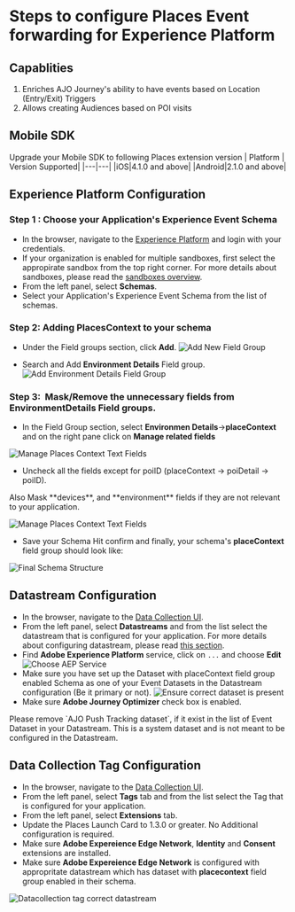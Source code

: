 # Steps to configure Places Event forwarding for Experience Platform

## Capablities

1. Enriches AJO Journey's ability to have events based on Location (Entry/Exit) Triggers
2. Allows creating Audiences based on POI visits

## Mobile SDK

Upgrade your Mobile SDK to following Places extension version
| Platform | Version Supported|
|---|---|
|iOS|4.1.0 and above|
|Android|2.1.0 and above|

## Experience Platform Configuration

### Step 1 : Choose your Application's Experience Event Schema

* In the browser, navigate to the [Experience Platform](https://experience.adobe.com/#/platform/) and login with your credentials.
* If your organization is enabled for multiple sandboxes, first select the appropirate sandbox from the top right corner. For more details about sandboxes, please read the [sandboxes overview](https://experienceleague.adobe.com/docs/experience-platform/sandbox/home.html).
* From the left panel, select **Schemas**.
* Select your Application's Experience Event Schema from the list of schemas.

### Step 2: Adding PlacesContext to your schema

* Under the Field groups section, click **Add**.
![Add New Field Group](./assets/index/add_new_field_group.png)

* Search and Add **Environment Details** Field group.
![Add Environment Details Field Group](./assets/index/add_environment_details_fieldgroup.png)

### Step 3:  Mask/Remove the unnecessary fields from EnvironmentDetails Field groups.

* In the Field Group section, select **Environmen Details**->**placeContext** and on the right pane click on **Manage related fields**

![Manage Places Context Text Fields](./assets/index/manage_places_context_fields.png)

* Uncheck all the fields except for poiID (placeContext -> poiDetail -> poiID).

<InlineAlert variant="info" slots="text"/>
Also Mask **devices**, and **environment** fields if they are not relevant to your application.

![Manage Places Context Text Fields](./assets/index/mask_everything_except_poiId.png)

* Save your Schema
Hit confirm and finally, your schema's **placeContext** field group should look like:

![Final Schema Structure](./assets/index/final_schema_structure.png)

## Datastream Configuration

* In the browser, navigate to the [Data Collection UI](https://experience.adobe.com/#/data-collection).
* From the left panel, select **Datastreams** and from the list select the datastream that is configured for your application. For more details about configuring datastream, please read [this section](../getting-started/configure-datastreams.md).
* Find **Adobe Experience Platform** service, click on `...` and choose **Edit**
![Choose AEP Service](./assets/index/datastream_choose_aep_services.png)
* Make sure you have set up the Dataset with placeContext field group enabled Schema as one of your Event Datasets in the Datastream configuration (Be it primary or not).
![Ensure correct dataset is present](./assets/index/datastream_ensure_correct_dataset.png)
* Make sure **Adobe Journey Optimizer** check box is enabled.

<InlineAlert variant="warning" slots="text"/>
Please remove `AJO Push Tracking dataset`, if it exist in the list of Event Dataset in your Datastream. This is a system dataset and is not meant to be configured in the Datastream.

## Data Collection Tag Configuration

* In the browser, navigate to the [Data Collection UI](https://experience.adobe.com/#/data-collection).
* From the left panel, select **Tags** tab and from the list select the Tag that is configured for your application.
* From the left panel, select **Extensions** tab.
* Update the Places Launch Card to 1.3.0 or greater. No Additional configuration is required.
* Make sure **Adobe Expereience Edge Network**, **Identity** and **Consent** extensions are installed. 
* Make sure **Adobe Expereience Edge Network** is configured with appropritate datastream which has dataset with **placecontext** field group enabled in their schema.

![Datacollection tag correct datastream](./assets/index/datacollection_tag_correct_datastream.png)
